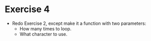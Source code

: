 Exercise 4
==

* Redo Exercise 2, except make it a function with two parameters:
  * How many times to loop.
  * What character to use.

